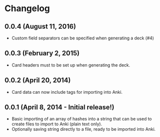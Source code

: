 # Changelog

## 0.0.4 (August 11, 2016)
* Custom field separators can be specified when generating a deck (#4)

## 0.0.3 (February 2, 2015)
* Card headers must to be set up when generating the deck.

## 0.0.2 (April 20, 2014)
* Card data can now include tags for importing into Anki.

## 0.0.1 (April 8, 2014 - Initial release!)
* Basic importing of an array of hashes into a string that can be used to create files to import to Anki (plain text only).
* Optionally saving string directly to a file, ready to be imported into Anki.
